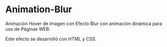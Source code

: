 # Animation-Blur
Animación Hover de Imagen con Efecto Blur con animación dinámica para uso de Páginas WEB.

Este efecto se desarrolló con HTML y CSS.
